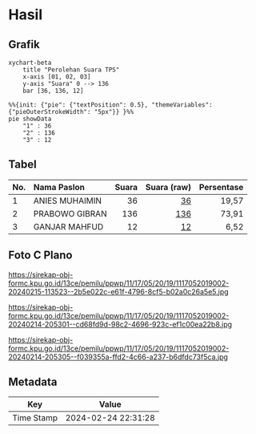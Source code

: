 # Hasil

## Grafik

```mermaid
xychart-beta
    title "Perolehan Suara TPS"
    x-axis [01, 02, 03]
    y-axis "Suara" 0 --> 136
    bar [36, 136, 12]
```

```mermaid
%%{init: {"pie": {"textPosition": 0.5}, "themeVariables": {"pieOuterStrokeWidth": "5px"}} }%%
pie showData
    "1" : 36
    "2" : 136
    "3" : 12
```

## Tabel

| No. | Nama Paslon    | Suara | Suara (raw) | Persentase |
|:--- |:-------------- | -----:| -----------:| ----------:|
| 1   | ANIES MUHAIMIN | 36    | [36][p-1]   | 19,57      |
| 2   | PRABOWO GIBRAN | 136   | [136][p-2]  | 73,91      |
| 3   | GANJAR MAHFUD  | 12    | [12][p-3]   | 6,52       |


[p-1]: https://github.com/gigit-pemilu/pemilu-2024-11-aceh/blob/main/pilpres/hitung-suara/sub/11-aceh/sub/17-bener-meriah/sub/05-bukit/sub/2019-sedie-jadi/sub/002-tps/sub/paslon-1.txt
[p-2]: https://github.com/gigit-pemilu/pemilu-2024-11-aceh/blob/main/pilpres/hitung-suara/sub/11-aceh/sub/17-bener-meriah/sub/05-bukit/sub/2019-sedie-jadi/sub/002-tps/sub/paslon-2.txt
[p-3]: https://github.com/gigit-pemilu/pemilu-2024-11-aceh/blob/main/pilpres/hitung-suara/sub/11-aceh/sub/17-bener-meriah/sub/05-bukit/sub/2019-sedie-jadi/sub/002-tps/sub/paslon-3.txt

## Foto C Plano

https://sirekap-obj-formc.kpu.go.id/13ce/pemilu/ppwp/11/17/05/20/19/1117052019002-20240215-113523--2b5e022c-e61f-4796-8cf5-b02a0c26a5e5.jpg

https://sirekap-obj-formc.kpu.go.id/13ce/pemilu/ppwp/11/17/05/20/19/1117052019002-20240214-205301--cd68fd9d-98c2-4696-923c-ef1c00ea22b8.jpg

https://sirekap-obj-formc.kpu.go.id/13ce/pemilu/ppwp/11/17/05/20/19/1117052019002-20240214-205305--f039355a-ffd2-4c66-a237-b6dfdc73f5ca.jpg


## Metadata

| Key        | Value               |
| ---------- | ------------------- |
| Time Stamp | 2024-02-24 22:31:28 |



